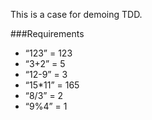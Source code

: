 This is a case for demoing TDD.

###Requirements
* “123” = 123* “3+2” = 5* “12-9” = 3* “15*11” = 165* “8/3” = 2* “9%4” = 1